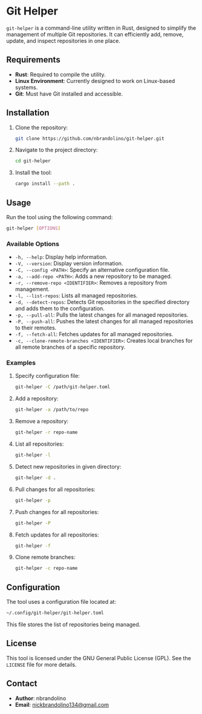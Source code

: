# Git Helper
`git-helper` is a command-line utility written in Rust, designed to simplify the management of multiple Git repositories. It can efficiently add, remove, update, and inspect repositories in one place.

## Requirements
- **Rust**: Required to compile the utility.
- **Linux Environment**: Currently designed to work on Linux-based systems.
- **Git**: Must have Git installed and accessible.

## Installation
1. Clone the repository:
   ```bash
   git clone https://github.com/nbrandolino/git-helper.git
   ```
2. Navigate to the project directory:
   ```bash
   cd git-helper
   ```
3. Install the tool:
   ```bash
   cargo install --path .
   ```

## Usage
Run the tool using the following command:
```bash
git-helper [OPTIONS]
```

### Available Options
- `-h, --help`: Display help information.
- `-V, --version`: Display version information.
- `-C, --config <PATH>`: Specify an alternative configuration file.
- `-a, --add-repo <PATH>`: Adds a new repository to be managed.
- `-r, --remove-repo <IDENTIFIER>`: Removes a repository from management.
- `-l, --list-repos`: Lists all managed repositories.
- `-d, --detect-repos`: Detects Git repositories in the specified directory and adds them to the configuration.
- `-p, --pull-all`: Pulls the latest changes for all managed repositories.
- `-P, --push-all`: Pushes the latest changes for all managed repositories to their remotes.
- `-f, --fetch-all`: Fetches updates for all managed repositories.
- `-c, --clone-remote-branches <IDENTIFIER>`: Creates local branches for all remote branches of a specific repository.

### Examples
1. Specify configuration file:
   ```bash
   git-helper -C /path/git-helper.toml
   ```
2. Add a repository:
   ```bash
   git-helper -a /path/to/repo
   ```
3. Remove a repository:
   ```bash
   git-helper -r repo-name
   ```
4. List all repositories:
   ```bash
   git-helper -l
   ```
5. Detect new repositories in given directory:
   ```bash
   git-helper -d .
   ```
6. Pull changes for all repositories:
   ```bash
   git-helper -p
   ```
7. Push changes for all repositories:
   ```bash
   git-helper -P
   ```
8. Fetch updates for all repositories:
   ```bash
   git-helper -f
   ```
9. Clone remote branches:
   ```bash
   git-helper -c repo-name
   ```

## Configuration
The tool uses a configuration file located at:
```bash
~/.config/git-helper/git-helper.toml
```
This file stores the list of repositories being managed.

## License
This tool is licensed under the GNU General Public License (GPL). See the `LICENSE` file for more details.

## Contact

- **Author**: nbrandolino
- **Email**: [nickbrandolino134@gmail.com](mailto:nickbrandolino134@gmail.com)

